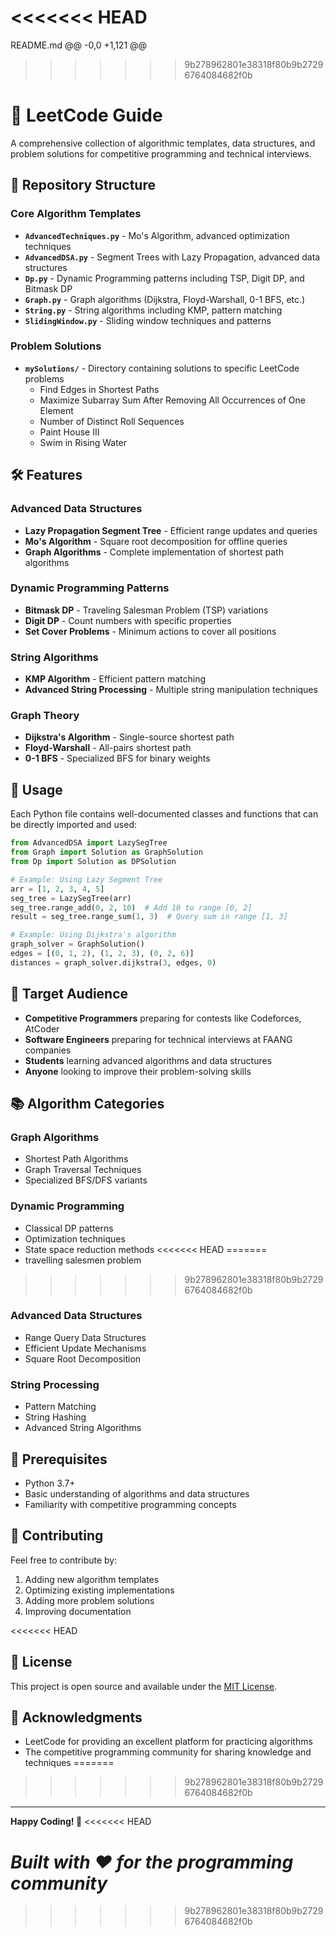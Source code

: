 <<<<<<< HEAD
=======
README.md
@@ -0,0 +1,121 @@
>>>>>>> 9b278962801e38318f80b9b27296764084682f0b
# 🚀 LeetCode Guide

A comprehensive collection of algorithmic templates, data structures, and problem solutions for competitive programming and technical interviews.

## 📁 Repository Structure

### Core Algorithm Templates
- **`AdvancedTechniques.py`** - Mo's Algorithm, advanced optimization techniques
- **`AdvancedDSA.py`** - Segment Trees with Lazy Propagation, advanced data structures
- **`Dp.py`** - Dynamic Programming patterns including TSP, Digit DP, and Bitmask DP
- **`Graph.py`** - Graph algorithms (Dijkstra, Floyd-Warshall, 0-1 BFS, etc.)
- **`String.py`** - String algorithms including KMP, pattern matching
- **`SlidingWindow.py`** - Sliding window techniques and patterns

### Problem Solutions
- **`mySolutions/`** - Directory containing solutions to specific LeetCode problems
  - Find Edges in Shortest Paths
  - Maximize Subarray Sum After Removing All Occurrences of One Element
  - Number of Distinct Roll Sequences
  - Paint House III
  - Swim in Rising Water

## 🛠️ Features

### Advanced Data Structures
- **Lazy Propagation Segment Tree** - Efficient range updates and queries
- **Mo's Algorithm** - Square root decomposition for offline queries
- **Graph Algorithms** - Complete implementation of shortest path algorithms

### Dynamic Programming Patterns
- **Bitmask DP** - Traveling Salesman Problem (TSP) variations
- **Digit DP** - Count numbers with specific properties
- **Set Cover Problems** - Minimum actions to cover all positions

### String Algorithms
- **KMP Algorithm** - Efficient pattern matching
- **Advanced String Processing** - Multiple string manipulation techniques

### Graph Theory
- **Dijkstra's Algorithm** - Single-source shortest path
- **Floyd-Warshall** - All-pairs shortest path
- **0-1 BFS** - Specialized BFS for binary weights

## 📝 Usage

Each Python file contains well-documented classes and functions that can be directly imported and used:

```python
from AdvancedDSA import LazySegTree
from Graph import Solution as GraphSolution
from Dp import Solution as DPSolution

# Example: Using Lazy Segment Tree
arr = [1, 2, 3, 4, 5]
seg_tree = LazySegTree(arr)
seg_tree.range_add(0, 2, 10)  # Add 10 to range [0, 2]
result = seg_tree.range_sum(1, 3)  # Query sum in range [1, 3]

# Example: Using Dijkstra's algorithm
graph_solver = GraphSolution()
edges = [(0, 1, 2), (1, 2, 3), (0, 2, 6)]
distances = graph_solver.dijkstra(3, edges, 0)
```

## 🎯 Target Audience

- **Competitive Programmers** preparing for contests like Codeforces, AtCoder
- **Software Engineers** preparing for technical interviews at FAANG companies
- **Students** learning advanced algorithms and data structures
- **Anyone** looking to improve their problem-solving skills

## 📚 Algorithm Categories

### Graph Algorithms
- Shortest Path Algorithms
- Graph Traversal Techniques
- Specialized BFS/DFS variants

### Dynamic Programming
- Classical DP patterns
- Optimization techniques
- State space reduction methods
<<<<<<< HEAD
=======
- travelling salesmen problem
>>>>>>> 9b278962801e38318f80b9b27296764084682f0b

### Advanced Data Structures
- Range Query Data Structures
- Efficient Update Mechanisms
- Square Root Decomposition

### String Processing
- Pattern Matching
- String Hashing
- Advanced String Algorithms

## 🔧 Prerequisites

- Python 3.7+
- Basic understanding of algorithms and data structures
- Familiarity with competitive programming concepts

## 🤝 Contributing

Feel free to contribute by:
1. Adding new algorithm templates
2. Optimizing existing implementations
3. Adding more problem solutions
4. Improving documentation

<<<<<<< HEAD
## 📄 License

This project is open source and available under the [MIT License](LICENSE).

## 🌟 Acknowledgments

- LeetCode for providing an excellent platform for practicing algorithms
- The competitive programming community for sharing knowledge and techniques
=======

>>>>>>> 9b278962801e38318f80b9b27296764084682f0b

---

**Happy Coding! 🎉**
<<<<<<< HEAD

*Built with ❤️ for the programming community*
=======
>>>>>>> 9b278962801e38318f80b9b27296764084682f0b
